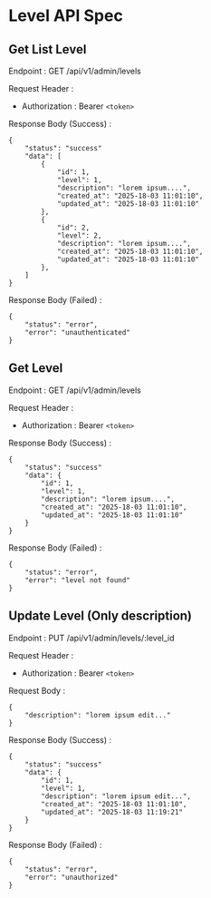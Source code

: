 # Level API Spec

## Get List Level

Endpoint : GET /api/v1/admin/levels

Request Header :

- Authorization : Bearer `<token>`

Response Body (Success) :

```
{
	"status": "success"
	"data": [
		{
			"id": 1,
			"level": 1,
			"description": "lorem ipsum....",
			"created_at": "2025-18-03 11:01:10",
			"updated_at": "2025-18-03 11:01:10"
		},
		{
			"id": 2,
			"level": 2,
			"description": "lorem ipsum....",
			"created_at": "2025-18-03 11:01:10",
			"updated_at": "2025-18-03 11:01:10"
		},
	]
}
```

Response Body (Failed) :

```
{
	"status": "error",
	"error": "unauthenticated"
}
```

## Get Level

Endpoint : GET /api/v1/admin/levels

Request Header :

- Authorization : Bearer `<token>`

Response Body (Success) :

```
{
	"status": "success"
	"data": {
		"id": 1,
		"level": 1,
		"description": "lorem ipsum....",
		"created_at": "2025-18-03 11:01:10",
		"updated_at": "2025-18-03 11:01:10"
	}
}
```

Response Body (Failed) :

```
{
	"status": "error",
	"error": "level not found"
}
```

## Update Level (Only description)

Endpoint : PUT /api/v1/admin/levels/:level_id

Request Header :

- Authorization : Bearer `<token>`

Request Body :

```
{
	"description": "lorem ipsum edit..."
}
```

Response Body (Success) :

```
{
	"status": "success"
	"data": {
		"id": 1,
		"level": 1,
		"description": "lorem ipsum edit...",
		"created_at": "2025-18-03 11:01:10",
		"updated_at": "2025-18-03 11:19:21"
	}
}
```

Response Body (Failed) :

```
{
	"status": "error",
	"error": "unauthorized"
}
```
